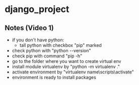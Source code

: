 # django_project

## Notes (Video 1) 

- if you don't have python:
  - tall python with checkbox "pip" marked 
- check python with "python --version"
- check pip with command "pip -h"
- go to the folder where you want to create virtual env 
- install module virtualenv by "python -m virtualenv <virtual env name>."
- activate environment by "virtualenv name\scripts\activate"
- environment is ready to install packages
